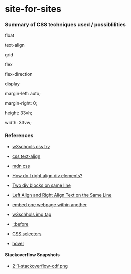 # site-for-sites

### Summary of CSS techniques used / possiblilities

float

text-align

grid

flex

flex-direction

display

margin-left: auto;

margin-right: 0;

height: 33vh;

width: 33vw;


### References
- [w3schools css try](https://www.w3schools.com/cssref/tryit.php?filename=trycss_unit_vw)
- [css text-align](https://www.geeksforgeeks.org/how-to-align-text-in-html/)
- [mdn css](https://developer.mozilla.org/en-US/docs/Web/CSS/flex-direction)
- [How do I right align div elements?](https://stackoverflow.com/questions/7693224/how-do-i-right-align-div-elements)
- [Two div blocks on same line](https://stackoverflow.com/questions/10451445/two-div-blocks-on-same-line)
- [Left Align and Right Align Text on the Same Line](https://css-tricks.com/left-align-and-right-align-text-on-the-same-line/)

- [embed one webpage within another](https://developer.mozilla.org/en-US/docs/Web/HTML/Element/iframe)
- [w3schhols img tag](https://www.w3schools.com/html/html_images.asp)
- [::before](https://developer.mozilla.org/en-US/docs/Web/CSS/::before)
- [CSS selectors](https://developer.mozilla.org/en-US/docs/Learn/CSS/Building_blocks/Selectors#:~:text=A%20CSS%20selector%20is%20the,the%20rule%20applied%20to%20them.)
- [hover](https://developer.mozilla.org/en-US/docs/Web/CSS/Pseudo-classes)

#### Stackoverflow Snapshots
- [2-1-stackoverflow-cdf.png](https://stackoverflow.com/questions/24788200/calculate-the-cumulative-distribution-function-cdf-in-python)